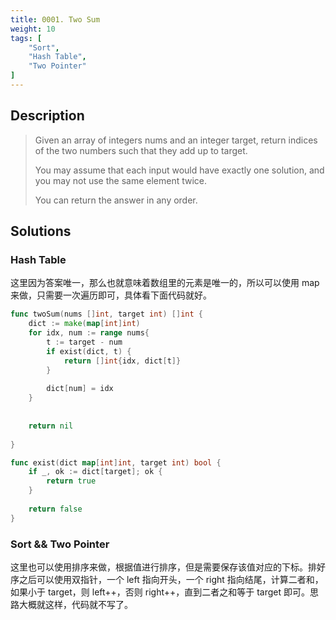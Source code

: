 ```yaml
---
title: 0001. Two Sum
weight: 10
tags: [
	"Sort",
	"Hash Table",
	"Two Pointer"
]
---
```


## Description
> Given an array of integers nums and an integer target, return indices of the two numbers such that they add up to target.
> 
> You may assume that each input would have exactly one solution, and you may not use the same element twice.
> 
> You can return the answer in any order.

## Solutions

### Hash Table
这里因为答案唯一，那么也就意味着数组里的元素是唯一的，所以可以使用 map 来做，只需要一次遍历即可，具体看下面代码就好。
```go
func twoSum(nums []int, target int) []int {
    dict := make(map[int]int)
    for idx, num := range nums{
        t := target - num
        if exist(dict, t) {
            return []int{idx, dict[t]}
        }
        
        dict[num] = idx
    }
    
    
    return nil
    
}

func exist(dict map[int]int, target int) bool {
    if _, ok := dict[target]; ok {
        return true
    }
    
    return false
}
```

### Sort && Two Pointer
这里也可以使用排序来做，根据值进行排序，但是需要保存该值对应的下标。排好序之后可以使用双指针，一个 left 指向开头，一个 right 指向结尾，计算二者和，如果小于 target，则 left++，否则 right++，直到二者之和等于 target 即可。思路大概就这样，代码就不写了。
